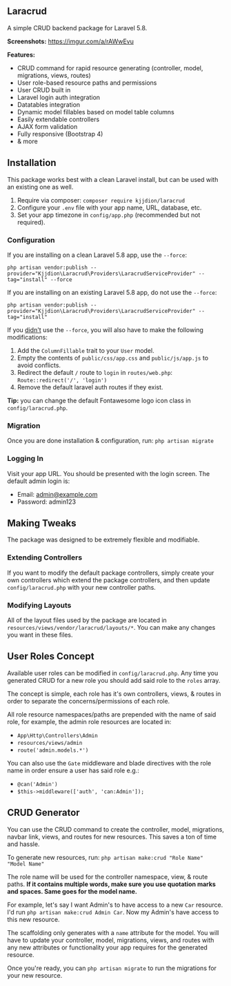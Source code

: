 ## Laracrud

A simple CRUD backend package for Laravel 5.8.

**Screenshots:** https://imgur.com/a/rAWwEvu

**Features:**

- CRUD command for rapid resource generating (controller, model, migrations, views, routes)
- User role-based resource paths and permissions
- User CRUD built in
- Laravel login auth integration
- Datatables integration
- Dynamic model fillables based on model table columns
- Easily extendable controllers
- AJAX form validation
- Fully responsive (Bootstrap 4)
- & more

## Installation

This package works best with a clean Laravel install, but can be used with an existing one as well.

1. Require via composer: `composer require kjjdion/laracrud`
2. Configure your `.env` file with your app name, URL, database, etc.
3. Set your app timezone in `config/app.php` (recommended but not required).

### Configuration

If you are installing on a clean Laravel 5.8 app, use the `--force`:

    php artisan vendor:publish --provider="Kjjdion\Laracrud\Providers\LaracrudServiceProvider" --tag="install" --force

If you are installing on an existing Laravel 5.8 app, do not use the `--force`:

    php artisan vendor:publish --provider="Kjjdion\Laracrud\Providers\LaracrudServiceProvider" --tag="install"
    
If you [didn't](https://www.youtube.com/watch?v=WWaLxFIVX1s) use the `--force`, you will also have to make the following modifications:

1. Add the `ColumnFillable` trait to your `User` model.
2. Empty the contents of `public/css/app.css` and `public/js/app.js` to avoid conflicts.
2. Redirect the default `/` route to `login` in `routes/web.php`: `Route::redirect('/', 'login')`
3. Remove the default laravel auth routes if they exist.

**Tip:** you can change the default Fontawesome logo icon class in `config/laracrud.php`.

### Migration

Once you are done installation & configuration, run: `php artisan migrate`

### Logging In

Visit your app URL. You should be presented with the login screen. The default admin login is:

- Email: admin@example.com
- Password: admin123

## Making Tweaks

The package was designed to be extremely flexible and modifiable.

### Extending Controllers

If you want to modify the default package controllers, simply create your own controllers which extend the package controllers, and then update `config/laracrud.php` with your new controller paths.

### Modifying Layouts

All of the layout files used by the package are located in `resources/views/vendor/laracrud/layouts/*`. You can make any changes you want in these files.

## User Roles Concept

Available user roles can be modified in `config/laracrud.php`. Any time you generated CRUD for a new role you should add said role to the `roles` array.

The concept is simple, each role has it's own controllers, views, & routes in order to separate the concerns/permissions of each role.

All role resource namespaces/paths are prepended with the name of said role, for example, the admin role resources are located in:

- `App\Http\Controllers\Admin`
- `resources/views/admin`
- `route('admin.models.*')`

You can also use the `Gate` middleware and blade directives with the role name in order ensure a user has said role e.g.:

- `@can('Admin')`
- `$this->middleware(['auth', 'can:Admin']);`

## CRUD Generator

You can use the CRUD command to create the controller, model, migrations, navbar link, views, and routes for new resources. This saves a ton of time and hassle.

To generate new resources, run: `php artisan make:crud "Role Name" "Model Name"`

The role name will be used for the controller namespace, view, & route paths. **If it contains multiple words, make sure you use quotation marks and spaces. Same goes for the model name.**

For example, let's say I want Admin's to have access to a new `Car` resource. I'd run `php artisan make:crud Admin Car`. Now my Admin's have access to this new resource.

The scaffolding only generates with a `name` attribute for the model. You will have to update your controller, model, migrations, views, and routes with any new attributes or functionality your app requires for the generated resource.

Once you're ready, you can `php artisan migrate` to run the migrations for your new resource.